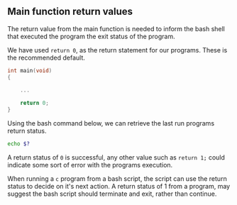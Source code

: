 ## Main function return values

The return value from the main function is needed to inform the bash shell that executed the program the exit status of the program.

We have used `return 0`, as the return statement for our programs. These is the recommended default.

```c
int main(void)
{

    ... 
    
    return 0;
}
```

Using the bash command below, we can retrieve the last run programs return status.

```bash
echo $?
```

A return status of `0` is successful, any other value such as `return 1;` could indicate some sort of error with the programs execution.

When running a `c` program from a bash script, the script can use the return status to decide on it's next action. A return status of 1 from a program, may suggest the bash script should terminate and exit, rather than continue. 